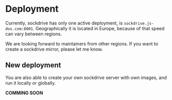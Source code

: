 # Deployment

Currently, sockdrive has only one active deployment, is `sockdrive.js-dos.com:8001`.
Geographically it is located in Europe, because of that speed can vary between regions.

We are looking forward to maintainers from other regions. If you want to create a sockdrive mirror, 
please let me know.

## New deployment

You are also able to create your own sockdrive server with own images, and run it locally or globally.

**COMMING SOON**
